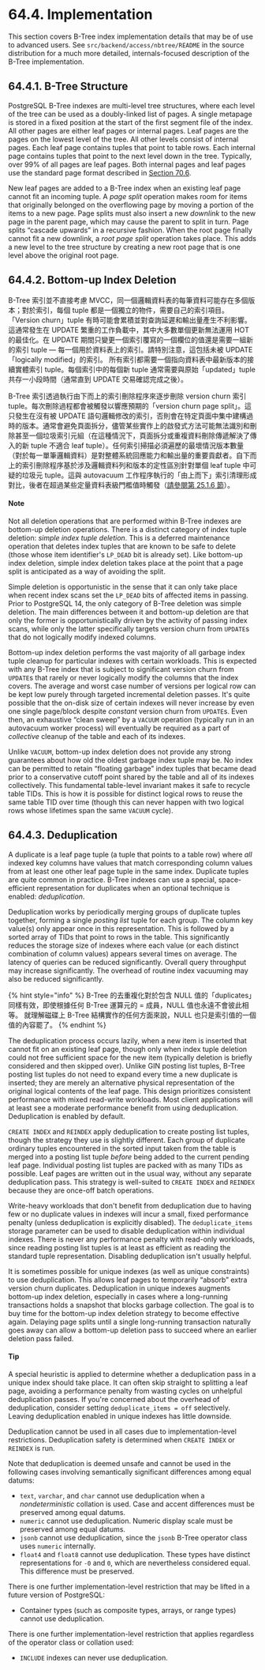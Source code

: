 # 64.4. Implementation

This section covers B-Tree index implementation details that may be of use to advanced users. See `src/backend/access/nbtree/README` in the source distribution for a much more detailed, internals-focused description of the B-Tree implementation.

## 64.4.1. B-Tree Structure

PostgreSQL B-Tree indexes are multi-level tree structures, where each level of the tree can be used as a doubly-linked list of pages. A single metapage is stored in a fixed position at the start of the first segment file of the index. All other pages are either leaf pages or internal pages. Leaf pages are the pages on the lowest level of the tree. All other levels consist of internal pages. Each leaf page contains tuples that point to table rows. Each internal page contains tuples that point to the next level down in the tree. Typically, over 99% of all pages are leaf pages. Both internal pages and leaf pages use the standard page format described in [Section 70.6](https://www.postgresql.org/docs/14/storage-page-layout.html).

New leaf pages are added to a B-Tree index when an existing leaf page cannot fit an incoming tuple. A _page split_ operation makes room for items that originally belonged on the overflowing page by moving a portion of the items to a new page. Page splits must also insert a new _downlink_ to the new page in the parent page, which may cause the parent to split in turn. Page splits “cascade upwards” in a recursive fashion. When the root page finally cannot fit a new downlink, a _root page split_ operation takes place. This adds a new level to the tree structure by creating a new root page that is one level above the original root page.

## 64.4.2. Bottom-up Index Deletion

B-Tree 索引並不直接考慮 MVCC，同一個邏輯資料表的每筆資料可能存在多個版本；對於索引，每個 tuple 都是一個獨立的物件，需要自己的索引項目。 「Version churn」tuple 有時可能會累積並對查詢延遲和輸出量產生不利影響。這通常發生在 UPDATE 繁重的工作負載中，其中大多數單個更新無法運用 HOT 的最佳化。在 UPDATE 期間只變更一個索引覆寫的一個欄位的值還是需要一組新的索引 tuple — 每一個用於資料表上的索引。請特別注意，這包括未被 UPDATE 「logically modified」的索引。 所有索引都需要一個指向資料表中最新版本的接續實體索引 tuple。每個索引中的每個新 tuple 通常需要與原始「updated」tuple 共存一小段時間（通常直到 UPDATE 交易確認完成之後）。

B-Tree 索引透過執行由下而上的索引刪除程序來逐步刪除 version churn 索引 tuple。每次刪除過程都會被觸發以響應預期的「version churn page split」。這只發生在沒有被 UPDATE 語句邏輯修改的索引，否則會在特定頁面中集中建構過時的版本。通常會避免頁面拆分，儘管某些實作上的啟發式方法可能無法識別和刪除甚至一個垃圾索引元組（在這種情況下，頁面拆分或重複資料刪除傳遞解決了傳入的新 tuple 不適合 leaf tuple）。任何索引掃描必須遍歷的最壞情況版本數量（對於每一單筆邏輯資料）是對整體系統回應能力和輸出量的重要貢獻者。自下而上的索引刪除程序基於涉及邏輯資料列和版本的定性區別針對單個 leaf tuple 中可疑的垃圾元 tuple。這與 autovacuum 工作程序執行的「由上而下」索引清理形成對比，後者在超過某些定量資料表級門檻值時觸發（[請參閱第 25.1.6 節](../../server-administration/routine-database-maintenance-tasks/routine-vacuuming.md#24-1-6-autovacuum-bei-jing-cheng-xu)）。

#### Note

Not all deletion operations that are performed within B-Tree indexes are bottom-up deletion operations. There is a distinct category of index tuple deletion: _simple index tuple deletion_. This is a deferred maintenance operation that deletes index tuples that are known to be safe to delete \(those whose item identifier's `LP_DEAD` bit is already set\). Like bottom-up index deletion, simple index deletion takes place at the point that a page split is anticipated as a way of avoiding the split.

Simple deletion is opportunistic in the sense that it can only take place when recent index scans set the `LP_DEAD` bits of affected items in passing. Prior to PostgreSQL 14, the only category of B-Tree deletion was simple deletion. The main differences between it and bottom-up deletion are that only the former is opportunistically driven by the activity of passing index scans, while only the latter specifically targets version churn from `UPDATE`s that do not logically modify indexed columns.

Bottom-up index deletion performs the vast majority of all garbage index tuple cleanup for particular indexes with certain workloads. This is expected with any B-Tree index that is subject to significant version churn from `UPDATE`s that rarely or never logically modify the columns that the index covers. The average and worst case number of versions per logical row can be kept low purely through targeted incremental deletion passes. It's quite possible that the on-disk size of certain indexes will never increase by even one single page/block despite _constant_ version churn from `UPDATE`s. Even then, an exhaustive “clean sweep” by a `VACUUM` operation \(typically run in an autovacuum worker process\) will eventually be required as a part of _collective_ cleanup of the table and each of its indexes.

Unlike `VACUUM`, bottom-up index deletion does not provide any strong guarantees about how old the oldest garbage index tuple may be. No index can be permitted to retain “floating garbage” index tuples that became dead prior to a conservative cutoff point shared by the table and all of its indexes collectively. This fundamental table-level invariant makes it safe to recycle table TIDs. This is how it is possible for distinct logical rows to reuse the same table TID over time \(though this can never happen with two logical rows whose lifetimes span the same `VACUUM` cycle\).

## 64.4.3. Deduplication

A duplicate is a leaf page tuple \(a tuple that points to a table row\) where _all_ indexed key columns have values that match corresponding column values from at least one other leaf page tuple in the same index. Duplicate tuples are quite common in practice. B-Tree indexes can use a special, space-efficient representation for duplicates when an optional technique is enabled: _deduplication_.

Deduplication works by periodically merging groups of duplicate tuples together, forming a single _posting list_ tuple for each group. The column key value\(s\) only appear once in this representation. This is followed by a sorted array of TIDs that point to rows in the table. This significantly reduces the storage size of indexes where each value \(or each distinct combination of column values\) appears several times on average. The latency of queries can be reduced significantly. Overall query throughput may increase significantly. The overhead of routine index vacuuming may also be reduced significantly.

{% hint style="info" %}
B-Tree 的去重複化對於包含 NULL 值的「duplicates」同樣有效，即使根據任何 B-Tree 運算元的 = 成員，NULL 值也永遠不會彼此相等。 就理解磁碟上 B-Tree 結構實作的任何方面來說，NULL 也只是索引值的一個值的內容罷了。
{% endhint %}

The deduplication process occurs lazily, when a new item is inserted that cannot fit on an existing leaf page, though only when index tuple deletion could not free sufficient space for the new item \(typically deletion is briefly considered and then skipped over\). Unlike GIN posting list tuples, B-Tree posting list tuples do not need to expand every time a new duplicate is inserted; they are merely an alternative physical representation of the original logical contents of the leaf page. This design prioritizes consistent performance with mixed read-write workloads. Most client applications will at least see a moderate performance benefit from using deduplication. Deduplication is enabled by default.

`CREATE INDEX` and `REINDEX` apply deduplication to create posting list tuples, though the strategy they use is slightly different. Each group of duplicate ordinary tuples encountered in the sorted input taken from the table is merged into a posting list tuple _before_ being added to the current pending leaf page. Individual posting list tuples are packed with as many TIDs as possible. Leaf pages are written out in the usual way, without any separate deduplication pass. This strategy is well-suited to `CREATE INDEX` and `REINDEX` because they are once-off batch operations.

Write-heavy workloads that don't benefit from deduplication due to having few or no duplicate values in indexes will incur a small, fixed performance penalty \(unless deduplication is explicitly disabled\). The `deduplicate_items` storage parameter can be used to disable deduplication within individual indexes. There is never any performance penalty with read-only workloads, since reading posting list tuples is at least as efficient as reading the standard tuple representation. Disabling deduplication isn't usually helpful.

It is sometimes possible for unique indexes \(as well as unique constraints\) to use deduplication. This allows leaf pages to temporarily “absorb” extra version churn duplicates. Deduplication in unique indexes augments bottom-up index deletion, especially in cases where a long-running transactions holds a snapshot that blocks garbage collection. The goal is to buy time for the bottom-up index deletion strategy to become effective again. Delaying page splits until a single long-running transaction naturally goes away can allow a bottom-up deletion pass to succeed where an earlier deletion pass failed.

#### Tip

A special heuristic is applied to determine whether a deduplication pass in a unique index should take place. It can often skip straight to splitting a leaf page, avoiding a performance penalty from wasting cycles on unhelpful deduplication passes. If you're concerned about the overhead of deduplication, consider setting `deduplicate_items = off` selectively. Leaving deduplication enabled in unique indexes has little downside.

Deduplication cannot be used in all cases due to implementation-level restrictions. Deduplication safety is determined when `CREATE INDEX` or `REINDEX` is run.

Note that deduplication is deemed unsafe and cannot be used in the following cases involving semantically significant differences among equal datums:

* `text`, `varchar`, and `char` cannot use deduplication when a _nondeterministic_ collation is used. Case and accent differences must be preserved among equal datums.
* `numeric` cannot use deduplication. Numeric display scale must be preserved among equal datums.
* `jsonb` cannot use deduplication, since the `jsonb` B-Tree operator class uses `numeric` internally.
* `float4` and `float8` cannot use deduplication. These types have distinct representations for `-0` and `0`, which are nevertheless considered equal. This difference must be preserved.

There is one further implementation-level restriction that may be lifted in a future version of PostgreSQL:

* Container types \(such as composite types, arrays, or range types\) cannot use deduplication.

There is one further implementation-level restriction that applies regardless of the operator class or collation used:

* `INCLUDE` indexes can never use deduplication.

